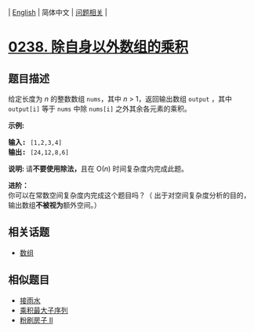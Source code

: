 
| [English](README_EN.md) | 简体中文 | [问题相关](QUESTION.md) |
# [0238. 除自身以外数组的乘积](https://leetcode-cn.com/problems/product-of-array-except-self/)
## 题目描述
<p>给定长度为&nbsp;<em>n</em>&nbsp;的整数数组&nbsp;<code>nums</code>，其中&nbsp;<em>n</em> &gt; 1，返回输出数组&nbsp;<code>output</code>&nbsp;，其中 <code>output[i]</code>&nbsp;等于&nbsp;<code>nums</code>&nbsp;中除&nbsp;<code>nums[i]</code>&nbsp;之外其余各元素的乘积。</p>

<p><strong>示例:</strong></p>

<pre><strong>输入:</strong> <code>[1,2,3,4]</code>
<strong>输出:</strong> <code>[24,12,8,6]</code></pre>

<p><strong>说明: </strong>请<strong>不要使用除法，</strong>且在&nbsp;O(<em>n</em>) 时间复杂度内完成此题。</p>

<p><strong>进阶：</strong><br>
你可以在常数空间复杂度内完成这个题目吗？（ 出于对空间复杂度分析的目的，输出数组<strong>不被视为</strong>额外空间。）</p>

## 相关话题
- [数组](https://leetcode-cn.com/tag/array)
## 相似题目
- [接雨水](../0042/README.md)
- [乘积最大子序列](../0152/README.md)
- [粉刷房子 II](../0265/README.md)
